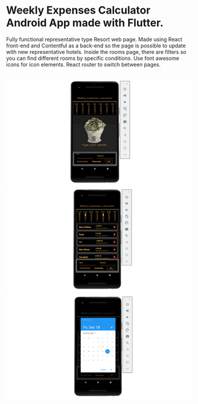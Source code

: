 <h1>Weekly Expenses Calculator Android App made with Flutter.</h1>
<p> Fully functional representative type Resort web page. Made using React front-end and Contentful as a back-end so the page is possible to update with new representative hotels. Inside the rooms page, there are filters so you can find different rooms by specific conditions. Use font awesome icons for icon elements. React router to switch between pages.</p>
<br/>
<img src="GitImages/image1.PNG" width="1080">
<img src="GitImages/image2.PNG" width="1080">
<img src="GitImages/image3.PNG" width="1080">

